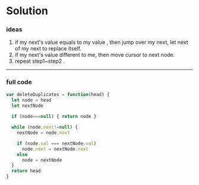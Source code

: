 # Solution

### ideas

1. if my next's value equals to my value , then jump over my next, let next of my next to replace itself.
2. if my next's value different to me, then move cursor to next node.
3. repeat step1~step2 .


---

### full code
```javascript
var deleteDuplicates = function(head) {
  let node = head
  let nextNode
  
  if (node===null) { return node }

  while (node.next!=null) {
    nextNode = node.next

    if (node.val === nextNode.val)
      node.next = nextNode.next
    else
      node = nextNode
  }
  return head
}
```